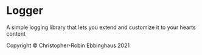 # Logger

A simple logging library that lets you extend and customize it to your hearts content

Copyright ©️ Christopher-Robin Ebbinghaus 2021
